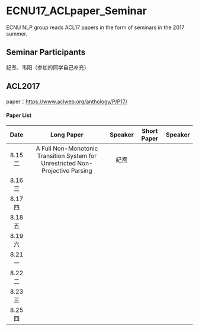 # ECNU17_ACLpaper_Seminar

ECNU NLP group reads ACL17 papers in the form of seminars in the 2017 summer.



## Seminar Participants

纪焘、韦阳（参加的同学自己补充）



## ACL2017

paper：https://www.aclweb.org/anthology/P/P17/



#### Paper List

|  Date  |                Long Paper                | Speaker | Short Paper | Speaker |
| :----: | :--------------------------------------: | :-----: | :---------: | :-----: |
| 8.15 二 | A Full Non-Monotonic Transition System for Unrestricted Non-Projective Parsing |   纪焘    |             |         |
| 8.16 三 |                                          |         |             |         |
| 8.17 四 |                                          |         |             |         |
| 8.18 五 |                                          |         |             |         |
| 8.19 六 |                                          |         |             |         |
| 8.21 一 |                                          |         |             |         |
| 8.22 二 |                                          |         |             |         |
| 8.23 三 |                                          |         |             |         |
| 8.25 四 |                                          |         |             |         |


